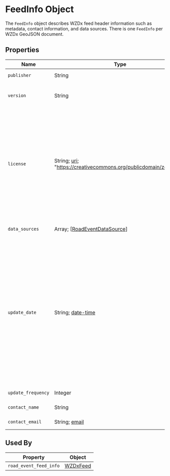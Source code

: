 # FeedInfo Object
The `FeedInfo` object describes WZDx feed header information such as metadata, contact information, and data sources. There is one `FeedInfo` per WZDx GeoJSON document.

## Properties
Name | Type | Description | Conformance | Notes
--- | --- | --- | --- | ---
`publisher` | String | The organization responsible for publishing the feed. | Required | Example: `State DOT`
`version` | String | The WZDx specification version used to create the data feed in `major.minor` format. Note this mandates that all data in a WZDx feed complies to a single version of WZDx. | Required | Examples: `1.1`, `2.0`
`license` | String; [uri](https://tools.ietf.org/html/draft-handrews-json-schema-validation-01#section-7.3.5); "https://creativecommons.org/publicdomain/zero/1.0/" | The URL of the license that applies to the data in the WZDx feed. This *must* be the string "https://creativecommons.org/publicdomain/zero/1.0/". | Optional | Data in all public WZDx feeds must be licensed under the [Creative Commons - Public Domian License (CC0)](https://creativecommons.org/share-your-work/public-domain/cc0/) which permits consumers to freely publish the enclosed information. This property is currently optional but *will be required in a future release*. 
`data_sources` | Array; \[[RoadEventDataSource](/spec-content/objects/RoadEventDataSource.md)\] | A list of specific data sources for the road event data in the feed. | Required | Length of array must be at least one.
`update_date` |	String; [date-time](https://tools.ietf.org/html/draft-handrews-json-schema-validation-01#section-7.3.1) | The UTC date and time when the GeoJSON file (representing the instance of the feed) was generated. | Required | The recency of the value of this property depends on if the feed producer is generating a new feed GeoJSON file for each request or generating the file in advance and making it available for download (WZDx does not mandate a particular distribution method). Note all date-time formats shall follow [RFC 3339 Section 5.6](https://tools.ietf.org/html/rfc3339#section-5.6). Example: `2016-11-03T19:37:00Z`
`update_frequency` | Integer | The frequency in seconds at which the data feed is updated. | Optional | Example: `60`
`contact_name` | String | The name of the individual or group responsible for the data feed. | Optional | Example: `Jo Help`
`contact_email` | String; [email](https://tools.ietf.org/html/draft-handrews-json-schema-validation-01#section-7.3.2) | The email address of the individual or group responsible for the data feed. | Optional | Example: `abc@testcity1.gov`

## Used By
Property | Object
--- | --- 
`road_event_feed_info` | [WZDxFeed](/spec-content/objects/WZDxFeed.md)
